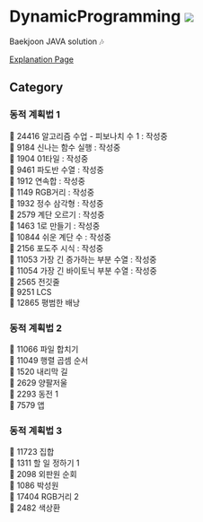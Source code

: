 # DynamicProgramming <img src = "https://img.shields.io/badge/JAVA-007396?style=for-the-badge&logo=java&logoColor=white">
Baekjoon JAVA solution :notes:

[Explanation Page](https://lunareclipse000.wordpress.com/category/%ed%94%84%eb%a1%9c%ea%b7%b8%eb%9e%98%eb%b0%8d-%ec%8a%a4%ed%84%b0%eb%94%94/%ec%9e%90%eb%a3%8c%ea%b5%ac%ec%a1%b0-%ec%8b%a4%ec%8a%b5/%eb%b0%b1%ec%a4%80/dynamic-programming/)

## Category

### 동적 계획법 1  
:black_square_button: 24416 알고리즘 수업 - 피보나치 수 1 : 작성중  
:black_square_button: 9184 신나는 함수 실행 : 작성중  
:black_square_button: 1904 01타일 : 작성중  
:black_square_button: 9461 파도반 수열 : 작성중  
:black_square_button: 1912 연속합 : 작성중  
:black_square_button: 1149 RGB거리 : 작성중  
:black_square_button: 1932 정수 삼각형 : 작성중  
:black_square_button: 2579 계단 오르기 : 작성중  
:black_square_button: 1463 1로 만들기 : 작성중  
:black_square_button: 10844 쉬운 계단 수 : 작성중  
:black_square_button: 2156  포도주 시식 : 작성중  
:black_square_button: 11053 가장 긴 증가하는 부분 수열 : 작성중  
:black_square_button: 11054 가장 긴 바이토닉 부분 수열 : 작성중  
:black_square_button: 2565 전깃줄  
:black_square_button: 9251 LCS  
:black_square_button: 12865 평범한 배낭  

### 동적 계획법 2  
:black_square_button: 11066 파일 합치기  
:black_square_button: 11049 행렬 곱셈 순서  
:black_square_button: 1520 내리막 길  
:black_square_button: 2629 양팔저울  
:black_square_button: 2293 동전 1  
:black_square_button: 7579 앱  

### 동적 계획법 3  
:black_square_button: 11723 집합  
:black_square_button: 1311 할 일 정하기 1  
:black_square_button: 2098 외판원 순회  
:black_square_button: 1086 박성원  
:black_square_button: 17404 RGB거리 2  
:black_square_button: 2482 색상환  